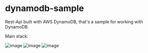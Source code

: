 # dynamodb-sample
Rest-Api built with AWS DynamoDB, that's a sample for working with DynamoDB.

Main stack:

![image](https://img.shields.io/badge/Node.js-43853D?style=for-the-badge&logo=node.js&logoColor=white)
![image](https://img.shields.io/badge/Amazon_AWS-232F3E?style=for-the-badge&logo=amazon-aws&logoColor=white)
![image](https://img.shields.io/badge/Express.js-404D59?style=for-the-badge)
